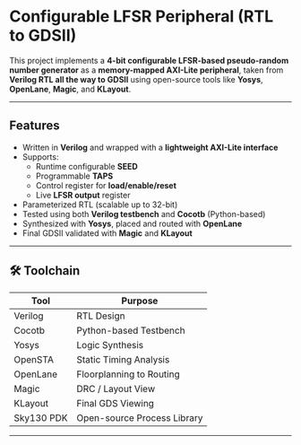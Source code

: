 #  Configurable LFSR Peripheral (RTL to GDSII)

This project implements a **4-bit configurable LFSR-based pseudo-random number generator** as a **memory-mapped AXI-Lite peripheral**, taken from **Verilog RTL all the way to GDSII** using open-source tools like **Yosys**, **OpenLane**, **Magic**, and **KLayout**.

---

##  Features

- Written in **Verilog** and wrapped with a **lightweight AXI-Lite interface**
- Supports:
  - Runtime configurable **SEED**
  - Programmable **TAPS**
  - Control register for **load/enable/reset**
  - Live **LFSR output** register
- Parameterized RTL (scalable up to 32-bit)
- Tested using both **Verilog testbench** and **Cocotb** (Python-based)
- Synthesized with **Yosys**, placed and routed with **OpenLane**
- Final GDSII validated with **Magic** and **KLayout**

---

## 🛠 Toolchain

| Tool       | Purpose                     |
|------------|-----------------------------|
| Verilog    | RTL Design                  |
| Cocotb     | Python-based Testbench      |
| Yosys      | Logic Synthesis             |
| OpenSTA    | Static Timing Analysis      |
| OpenLane   | Floorplanning to Routing    |
| Magic      | DRC / Layout View           |
| KLayout    | Final GDS Viewing           |
| Sky130 PDK | Open-source Process Library |

---

